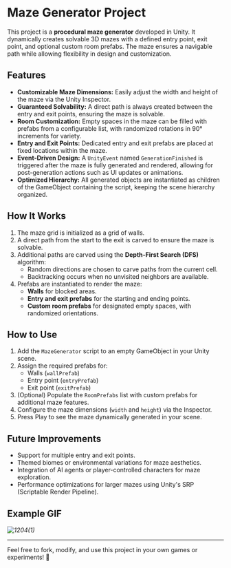 # Maze Generator Project

This project is a **procedural maze generator** developed in Unity. It dynamically creates solvable 3D mazes with a defined entry point, exit point, and optional custom room prefabs. The maze ensures a navigable path while allowing flexibility in design and customization.

## Features
- **Customizable Maze Dimensions:** Easily adjust the width and height of the maze via the Unity Inspector.
- **Guaranteed Solvability:** A direct path is always created between the entry and exit points, ensuring the maze is solvable.
- **Room Customization:** Empty spaces in the maze can be filled with prefabs from a configurable list, with randomized rotations in 90° increments for variety.
- **Entry and Exit Points:** Dedicated entry and exit prefabs are placed at fixed locations within the maze.
- **Event-Driven Design:** A `UnityEvent` named `GenerationFinished` is triggered after the maze is fully generated and rendered, allowing for post-generation actions such as UI updates or animations.
- **Optimized Hierarchy:** All generated objects are instantiated as children of the GameObject containing the script, keeping the scene hierarchy organized.

## How It Works
1. The maze grid is initialized as a grid of walls.
2. A direct path from the start to the exit is carved to ensure the maze is solvable.
3. Additional paths are carved using the **Depth-First Search (DFS)** algorithm:
   - Random directions are chosen to carve paths from the current cell.
   - Backtracking occurs when no unvisited neighbors are available.
4. Prefabs are instantiated to render the maze:
   - **Walls** for blocked areas.
   - **Entry and exit prefabs** for the starting and ending points.
   - **Custom room prefabs** for designated empty spaces, with randomized orientations.

## How to Use
1. Add the `MazeGenerator` script to an empty GameObject in your Unity scene.
2. Assign the required prefabs for:
   - Walls (`wallPrefab`)
   - Entry point (`entryPrefab`)
   - Exit point (`exitPrefab`)
3. (Optional) Populate the `RoomPrefabs` list with custom prefabs for additional maze features.
4. Configure the maze dimensions (`width` and `height`) via the Inspector.
5. Press Play to see the maze dynamically generated in your scene.

## Future Improvements
- Support for multiple entry and exit points.
- Themed biomes or environmental variations for maze aesthetics.
- Integration of AI agents or player-controlled characters for maze exploration.
- Performance optimizations for larger mazes using Unity's SRP (Scriptable Render Pipeline).

## Example GIF
*![1204(1)](https://github.com/user-attachments/assets/80eafcc4-3350-44a7-aa7e-32649b155c22)*

---

Feel free to fork, modify, and use this project in your own games or experiments! 🚀

